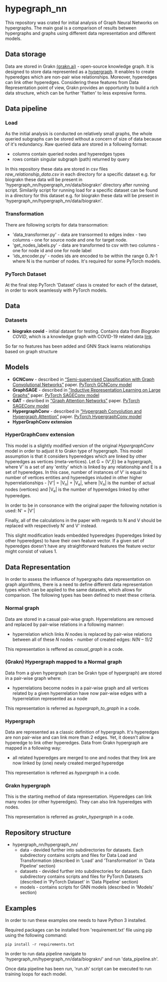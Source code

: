# hypegraph_nn
This repository was crated for initial analysis of Graph Neural Networks on hypergraphs. The main goal is a comparison of results between hypergraphs and graphs using different data representation and different models.

## Data storage
Data are stored in Grakn [(grakn.ai)](https://grakn.ai) - open-source knowledge graph. It is designed to store data represented as a [hypergraph](https://en.wikipedia.org/wiki/Hypergraph). It enables to create hyperedges which are non-pair wise relationships. Moreover, hyperedges can link other hyperedges. Considering these features from Data Representation point of view, Grakn provides an opportunity to build a rich data structure, which can be further 'flatten' to less expresive forms.


## Data pipeline
### Load
As the initial analysis is conducted on relatively small graphs, the whole queried subgraphs can be stored without a concern of size of data because of it's redundancy. Raw queried data are stored in a following format:
* columns contain queried nodes and hyperedges types
* rows contain singular subgraph (path) returned by query

In this repository these data are stored in csv files *raw_relationship_data.csv* in each directory for a specific dataset e.g. for biograkn these data will be present in 'hypergraph_nn/hypergraph_nn/data/biograkn' directory after running script. 
Similarily script for running load for a specific dataset can be found in a directory for this dataset e.g. for biograkn these data will be present in 'hypergraph_nn/hypergraph_nn/data/biograkn'.

### Transformation
There are following scripts for data transormation:

* 'data_transformer.py' - data are transormed to edges index - two columns - one for source node and one for target node. 
* 'get_nodes_labels.py' - data are transformed to csv with two columns - one for node id and one for node label
* 'ids_encoder.py' - nodes ids are encoded to be within the range 0..N-1 where N is the number of nodes. It's required for some PyTorch models.

### PyTorch Dataset
At the final step PyTorch 'Dataset' class is created for each of the dataset, in order to work seamlessly with PyTorch models.


## Data


### Datasets
* **biograkn covid** - initial dataset for testing. Contains data from *Biograkn COVID*, which is a knowledge graph with COVID-19 related data [link](https://towardsdatascience.com/weve-released-a-covid-19-knowledge-graph-96a15d112fac).

So far no features has been added and GNN Stack learns relationships based on graph structure


## Models

* **GCNConv** - described in [“Semi-supervised Classification with Graph Convolutional Networks”](https://arxiv.org/abs/1609.02907) paper. [PyTorch GCNConv model](https://pytorch-geometric.readthedocs.io/en/latest/modules/nn.html#torch_geometric.nn.conv.GCNConv)
* **GraphSAGE** - described in ["Inductive Representation Learning on Large Graphs”](https://arxiv.org/abs/1706.02216) paper. [PyTorch SAGEConv model](https://pytorch-geometric.readthedocs.io/en/latest/modules/nn.html#torch_geometric.nn.conv.SAGEConv)
* **GAT** - desribed in [“Graph Attention Networks”](https://arxiv.org/abs/1710.10903) paper. [PyTorch SAGEConv model](https://pytorch-geometric.readthedocs.io/en/latest/modules/nn.html#torch_geometric.nn.conv.GATConv)
* **HypergraphConv** - described in [“Hypergraph Convolution and Hypergraph Attention”](https://arxiv.org/abs/1901.08150) paper. [PyTorch HypergraphConv model](https://pytorch-geometric.readthedocs.io/en/latest/modules/nn.html#torch_geometric.nn.conv.HypergraphConv)
* **HyperGraphConv extension**


### HyperGraphConv extension
This model is a slightly modified version of the original *HypergraphConv* model in order to adjust it to Grakn type of hypergraph. This model assumption is that it considers hyperedges which are linked by other hyperedges as vertices (meta-vertices). Let G = (V',E) be a hypergraph, where V' is a set of any 'entity' which is linked by any relationship and E is a set of hyperedges. In this case, number of instances of V' is equal to number of vertices entities and hyperedges inluded in other higher hyperrelationships - |V'| = |V<sub>n</sub>| + |V<sub>e</sub>|, where |V<sub>n</sub>| is the number of actual nodes (vertices) and |V<sub>e</sub>| is the number of hyperedges linked by other hyperedges.

In order to be in consonance with the original paper the following notation is used: 
N' = |V'| 

Finally, all of the calculations in the paper with regards to N and V should be replaced with respectively N' and V' instead.


This slight modification leads embedded hyperedges (hyperedges linked by other hyperedges) to have their own feature vector. If a given set of hyperedges doesn't have any straightforward features the feature vector might consist of values 1.


## Data Representation
In order to assess the influence of hypergraphs data representation on graph algorithms, there is a need to define different data representation types which can be applied to the same datasets, which allows for comparison. The following types has been defined to meet these criteria.

### Normal graph

Data are stored in a casual pair-wise graph. Hyperrelations are removed and replaced by pair-wise relations in a following manner:
* hyperrelation which links *N* nodes is replaced by pair-wise relations between all of these *N* nodes - number of created edges: *N(N – 1)/2*

This representation is reffered as *casual_graph* in a code.

### (Grakn) Hypergraph mapped to a Normal graph

Data from a given hypergraph (can be Grakn type of hypergraph) are stored in a pair-wise graph where:
* hyperrelations become nodes in a pair-wise graph and all vertices related by a given hyperrelation have now pair-wise edges with a hyperrelation represented as a node

This representation is referred as *hypergraph_to_graph* in a code.

### Hypergraph

Data are represented as a classic definition of hypergraph. It's hyperedges are non pair-wise and can link more than 2 edges. Yet, it doesn't allow a hyperedge to link other hyperedges. Data from Grakn hypergraph are mapped in a following way:
* all related hyperedges are merged to one and nodes that they link are now linked by (one) newly created merged hyperedge

This representation is referred as *hypergraph* in a code.

### Grakn hypergraph

This is the starting method of data representation. Hyperedges can link many nodes (or other hyperedges). They can also link hyperedges with nodes.

This representation is referred as *grakn_hypergraph* in a code.

## Repository structure

* hypergraph_nn/hypergraph_nn/
  * data - devided further into subdirectories for datasets. Each subdirectory contains scripts and files for Data Load and Transformation (described in 'Load' and 'Transformation' in 'Data Pipeline' section) 
  * datasets - devided further into subdirectories for datasets. Each subdirectory contains scripts and files for PyTorch Datasets (described in 'PyTorch Dataset' in 'Data Pipeline' section)
  * models - contains scripts for GNN models (described in 'Models' section)

## Examples
In order to run these examples one needs to have Python 3 installed. 

Required packages can be installed from 'requirement.txt' file using pip using the following command:

```
pip install -r requirements.txt
```

In order to run data pipeline navigate to 'hypergraph_nn/hypergraph_nn/data/biograkn/' and run 'data_pipeline.sh'.

Once data pipeline has been run, 'run.sh' script can be executed to run training loops for each model.
